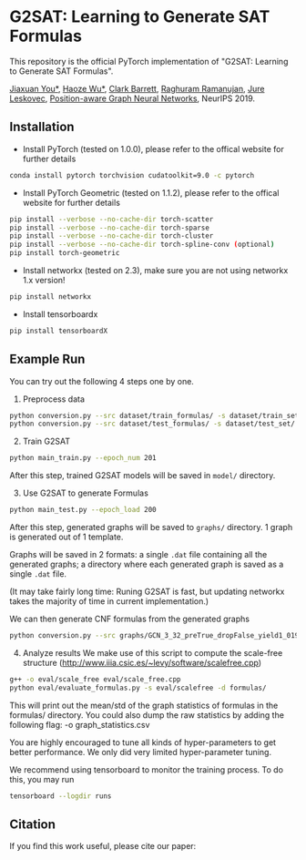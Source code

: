 # G2SAT: Learning to Generate SAT Formulas
This repository is the official PyTorch implementation of "G2SAT: Learning to Generate SAT Formulas".

[Jiaxuan You*](https://cs.stanford.edu/~jiaxuan/), [Haoze Wu*](https://anwu1219.github.io/), [Clark Barrett](https://theory.stanford.edu/~barrett/), [Raghuram Ramanujan](https://www.davidson.edu/people/raghu-ramanujan), [Jure Leskovec](https://cs.stanford.edu/people/jure/index.html), [Position-aware Graph Neural Networks](http://proceedings.mlr.press/v97/you19b/you19b.pdf), NeurIPS 2019.

## Installation

- Install PyTorch (tested on 1.0.0), please refer to the offical website for further details
```bash
conda install pytorch torchvision cudatoolkit=9.0 -c pytorch
```
- Install PyTorch Geometric (tested on 1.1.2), please refer to the offical website for further details
```bash
pip install --verbose --no-cache-dir torch-scatter
pip install --verbose --no-cache-dir torch-sparse
pip install --verbose --no-cache-dir torch-cluster
pip install --verbose --no-cache-dir torch-spline-conv (optional)
pip install torch-geometric
```
- Install networkx (tested on 2.3), make sure you are not using networkx 1.x version!
```bash
pip install networkx
```
- Install tensorboardx
```bash
pip install tensorboardX
```


## Example Run

You can try out the following 4 steps one by one.

1. Preprocess data
```bash
python conversion.py --src dataset/train_formulas/ -s dataset/train_set/
python conversion.py --src dataset/test_formulas/ -s dataset/test_set/
```

2. Train G2SAT
```bash
python main_train.py --epoch_num 201
```
After this step, trained G2SAT models will be saved in `model/` directory.

3. Use G2SAT to generate Formulas
```bash
python main_test.py --epoch_load 200
```
After this step, generated graphs will be saved to `graphs/` directory. 1 graph is generated out of 1 template.
 
Graphs will be saved in 2 formats: a single `.dat` file containing all the generated graphs; a directory where each generated graph is saved as a single `.dat` file. 

(It may take fairly long time: Runing G2SAT is fast, but updating networkx takes the majority of time in current implementation.)

We can then generate CNF formulas from the generated graphs
```bash
python conversion.py --src graphs/GCN_3_32_preTrue_dropFalse_yield1_019501.120000_0.dat --store-dir formulas --action=lcg2sat
```
4. Analyze results
We make use of this script to compute the scale-free structure (http://www.iiia.csic.es/~levy/software/scalefree.cpp)
```bash
g++ -o eval/scale_free eval/scale_free.cpp
python eval/evaluate_formulas.py -s eval/scalefree -d formulas/ 
```
This will print out the mean/std of the graph statistics of formulas in the formulas/ directory. You could also dump the raw statistics by adding the following flag: -o graph_statistics.csv

You are highly encouraged to tune all kinds of hyper-parameters to get better performance. We only did very limited hyper-parameter tuning.

We recommend using tensorboard to monitor the training process. To do this, you may run
```bash
tensorboard --logdir runs
```

## Citation
If you find this work useful, please cite our paper:
```latex

```